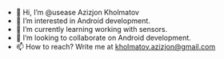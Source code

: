 - 👋 Hi, I’m @usease Azizjon Kholmatov 
- 👀 I’m interested in Android development. 
- 🌱 I’m currently learning working with sensors. 
- 💞️ I’m looking to collaborate on Android development. 
- 📫 How to reach? Write me at kholmatov.azizjon@gmail.com

<!---
usease/usease is a ✨ special ✨ repository because its `README.md` (this file) appears on your GitHub profile.
You can click the Preview link to take a look at your changes.
--->
